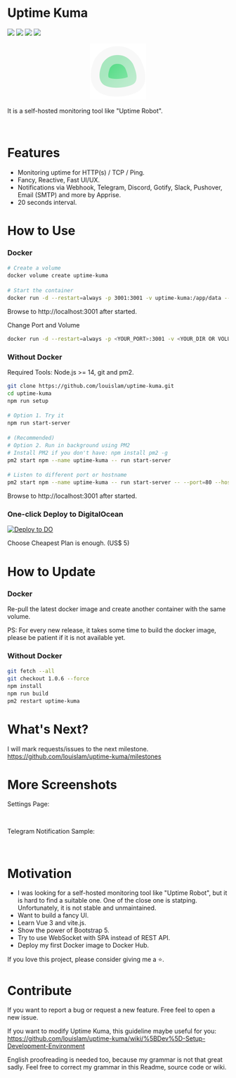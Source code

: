 # Uptime Kuma

<a target="_blank" href="https://github.com/louislam/uptime-kuma"><img src="https://img.shields.io/github/stars/louislam/uptime-kuma" /></a> <a target="_blank" href="https://hub.docker.com/r/louislam/uptime-kuma"><img src="https://img.shields.io/docker/pulls/louislam/uptime-kuma" /></a> <a target="_blank" href="https://hub.docker.com/r/louislam/uptime-kuma"><img src="https://img.shields.io/docker/v/louislam/uptime-kuma/latest?label=docker%20image%20ver." /></a> <a target="_blank" href="https://github.com/louislam/uptime-kuma"><img src="https://img.shields.io/github/last-commit/louislam/uptime-kuma" /></a>


<div align="center" width="100%">
    <img src="./public/icon.svg" width="128" alt="" />
</div>

It is a self-hosted monitoring tool like "Uptime Robot".

<img src="https://louislam.net/uptimekuma/1.jpg" width="512" alt="" />

# Features

* Monitoring uptime for HTTP(s) / TCP / Ping.
* Fancy, Reactive, Fast UI/UX.
* Notifications via Webhook, Telegram, Discord, Gotify, Slack, Pushover, Email (SMTP) and more by Apprise. 
* 20 seconds interval.

# How to Use

### Docker

```bash
# Create a volume
docker volume create uptime-kuma

# Start the container
docker run -d --restart=always -p 3001:3001 -v uptime-kuma:/app/data --name uptime-kuma louislam/uptime-kuma:1
```

Browse to http://localhost:3001 after started.

Change Port and Volume

```bash
docker run -d --restart=always -p <YOUR_PORT>:3001 -v <YOUR_DIR OR VOLUME>:/app/data --name uptime-kuma louislam/uptime-kuma:1
```

### Without Docker

Required Tools: Node.js >= 14, git and pm2. 

```bash
git clone https://github.com/louislam/uptime-kuma.git
cd uptime-kuma
npm run setup

# Option 1. Try it
npm run start-server

# (Recommended) 
# Option 2. Run in background using PM2
# Install PM2 if you don't have: npm install pm2 -g
pm2 start npm --name uptime-kuma -- run start-server

# Listen to different port or hostname
pm2 start npm --name uptime-kuma -- run start-server -- --port=80 --hostname=0.0.0.0

```

Browse to http://localhost:3001 after started.

### One-click Deploy to DigitalOcean

[![Deploy to DO](https://www.deploytodo.com/do-btn-blue.svg)](https://cloud.digitalocean.com/apps/new?repo=https://github.com/louislam/uptime-kuma/tree/master&refcode=e2c7eb658434)

Choose Cheapest Plan is enough. (US$ 5)

# How to Update

### Docker

Re-pull the latest docker image and create another container with the same volume.

PS: For every new release, it takes some time to build the docker image, please be patient if it is not available yet.

### Without Docker

```bash
git fetch --all
git checkout 1.0.6 --force
npm install
npm run build
pm2 restart uptime-kuma
```

# What's Next?

I will mark requests/issues to the next milestone. 
https://github.com/louislam/uptime-kuma/milestones

# More Screenshots

Settings Page:

<img src="https://louislam.net/uptimekuma/2.jpg" width="400" alt="" />

Telegram Notification Sample:

<img src="https://louislam.net/uptimekuma/3.jpg" width="400" alt="" />


# Motivation

* I was looking for a self-hosted monitoring tool like "Uptime Robot", but it is hard to find a suitable one. One of the close one is statping. Unfortunately, it is not stable and unmaintained. 
* Want to build a fancy UI.
* Learn Vue 3 and vite.js.
* Show the power of Bootstrap 5. 
* Try to use WebSocket with SPA instead of REST API.
* Deploy my first Docker image to Docker Hub.


If you love this project, please consider giving me a ⭐.


# Contribute

If you want to report a bug or request a new feature. Free feel to open a new issue.

If you want to modify Uptime Kuma, this guideline maybe useful for you: https://github.com/louislam/uptime-kuma/wiki/%5BDev%5D-Setup-Development-Environment

English proofreading is needed too, because my grammar is not that great sadly. Feel free to correct my grammar in this Readme, source code or wiki.
